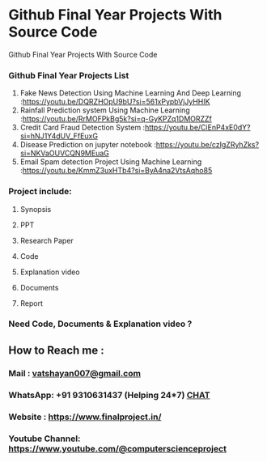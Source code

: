 # Github Final Year Projects With Source Code
Github Final Year Projects With Source Code

### Github Final Year Projects List

1. Fake News Detection Using Machine Learning And Deep Learning :https://youtu.be/DQRZHOpU9bU?si=561xPypbVjJyHHIK
2. Rainfall Prediction system Using Machine Learning            :https://youtu.be/RrMOFPkBg5k?si=q-GyKPZq1DMORZZf
3. Credit Card Fraud Detection System                           :https://youtu.be/CiEnP4xE0dY?si=hNJ1Y4dUV_FfEuxG
4. Disease Prediction on jupyter notebook                       :https://youtu.be/czIgZRyhZks?si=NKVaOUVCQN9MEuaG
5. Email Spam detection Project Using Machine Learning         :https://youtu.be/KmmZ3uxHTb4?si=ByA4na2VtsAqho85

### Project include: 

1. Synopsis

2. PPT

3. Research Paper


4. Code

5. Explanation video

6. Documents

7. Report


### Need Code, Documents & Explanation video ? 

## How to Reach me :

### Mail : vatshayan007@gmail.com 

### WhatsApp: +91 9310631437 (Helping 24*7) **[CHAT](https://wa.me/message/CHWN2AHCPMAZK1)** 

### Website : https://www.finalproject.in/

### Youtube Channel: https://www.youtube.com/@computerscienceproject
